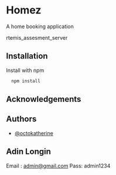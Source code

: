# Homez

A home booking application

rtemis_assesment_server

## Installation

Install with npm

```bash
  npm install
```

## Acknowledgements

## Authors

- [@octokatherine](https://www.github.com/rakibulanas777)

## Adin Longin

Email : admin@gmail.com
Pass: admin1234

